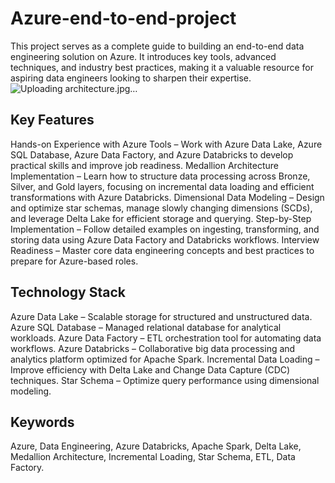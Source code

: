 # Azure-end-to-end-project
This project serves as a complete guide to building an end-to-end data engineering solution on Azure. It introduces key tools, advanced techniques, and industry best practices, making it a valuable resource for aspiring data engineers looking to sharpen their expertise.
![Uploading architecture.jpg…]()


## Key Features
Hands-on Experience with Azure Tools – Work with Azure Data Lake, Azure SQL Database, Azure Data Factory, and Azure Databricks to develop practical skills and improve job readiness.
Medallion Architecture Implementation – Learn how to structure data processing across Bronze, Silver, and Gold layers, focusing on incremental data loading and efficient transformations with Azure Databricks.
Dimensional Data Modeling – Design and optimize star schemas, manage slowly changing dimensions (SCDs), and leverage Delta Lake for efficient storage and querying.
Step-by-Step Implementation – Follow detailed examples on ingesting, transforming, and storing data using Azure Data Factory and Databricks workflows.
Interview Readiness – Master core data engineering concepts and best practices to prepare for Azure-based roles.
## Technology Stack
Azure Data Lake – Scalable storage for structured and unstructured data.
Azure SQL Database – Managed relational database for analytical workloads.
Azure Data Factory – ETL orchestration tool for automating data workflows.
Azure Databricks – Collaborative big data processing and analytics platform optimized for Apache Spark.
Incremental Data Loading – Improve efficiency with Delta Lake and Change Data Capture (CDC) techniques.
Star Schema – Optimize query performance using dimensional modeling.
## Keywords
Azure, Data Engineering, Azure Databricks, Apache Spark, Delta Lake, Medallion Architecture, Incremental Loading, Star Schema, ETL, Data Factory.
